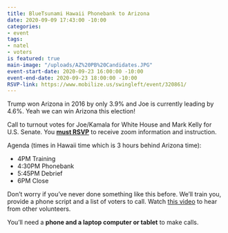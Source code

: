 ```yaml
---
title: BlueTsunami Hawaii Phonebank to Arizona
date: 2020-09-09 17:43:00 -10:00
categories:
- event
tags:
- natel
- voters
is featured: true
main-image: "/uploads/AZ%20PB%20Candidates.JPG"
event-start-date: 2020-09-23 16:00:00 -10:00
event-end-date: 2020-09-23 18:00:00 -10:00
RSVP-link: https://www.mobilize.us/swingleft/event/320861/
---
```


Trump won Arizona in 2016 by only 3.9% and Joe is currently leading by 4.6%. Yeah we can win Arizona this election!

Call to turnout votes for Joe/Kamala for White House and Mark Kelly for U.S. Senate.  You **[must RSVP](https://www.mobilize.us/swingleft/event/320861/)** to receive zoom information and instruction.

Agenda (times in Hawaii time which is 3 hours behind Arizona time):
* 4PM Training
* 4:30PM Phonebank
* 5:45PM Debrief
* 6PM Close

Don’t worry if you’ve never done something like this before. We’ll train you, provide a phone script and a list of voters to call.  Watch [this video](https://www.youtube.com/watch?v=6J9vREXbXlM&feature=youtu.be) to hear from other volunteers.

You’ll need a **phone and a laptop computer or tablet** to make calls.